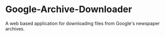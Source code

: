 # Google-Archive-Downloader
A web based application for downloading files from Google's newspaper archives.

